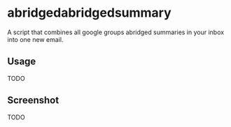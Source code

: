 # abridgedabridgedsummary

A script that combines all google groups abridged summaries in your inbox into one new email.

## Usage

TODO

## Screenshot

TODO
